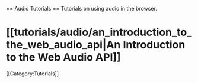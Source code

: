 == Audio Tutorials ==
Tutorials on using audio in the browser.

# [[tutorials/audio/an_introduction_to_the_web_audio_api|An Introduction to the Web Audio API]]
[[Category:Tutorials]]